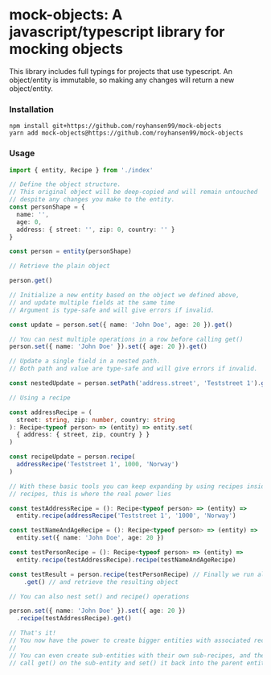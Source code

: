 # mock-objects: A javascript/typescript library for mocking objects

This library includes full typings for projects that use typescript.
An object/entity is immutable, so making any changes will return a new object/entity.

### Installation

`npm install git+https://github.com/royhansen99/mock-objects`  
`yarn add mock-objects@https://github.com/royhansen99/mock-objects`

### Usage

```typescript
import { entity, Recipe } from './index'

// Define the object structure.
// This original object will be deep-copied and will remain untouched
// despite any changes you make to the entity.
const personShape = {
  name: '',
  age: 0,
  address: { street: '', zip: 0, country: '' }
}

const person = entity(personShape)

// Retrieve the plain object

person.get()

// Initialize a new entity based on the object we defined above,
// and update multiple fields at the same time
// Argument is type-safe and will give errors if invalid.

const update = person.set({ name: 'John Doe', age: 20 }).get() 

// You can nest multiple operations in a row before calling get()
person.set({ name: 'John Doe' }).set({ age: 20 }).get()

// Update a single field in a nested path.
// Both path and value are type-safe and will give errors if invalid.

const nestedUpdate = person.setPath('address.street', 'Teststreet 1').get()

// Using a recipe

const addressRecipe = (
  street: string, zip: number, country: string
): Recipe<typeof person> => (entity) => entity.set(
  { address: { street, zip, country } }
)

const recipeUpdate = person.recipe(
  addressRecipe('Teststreet 1', 1000, 'Norway')
)

// With these basic tools you can keep expanding by using recipes inside
// recipes, this is where the real power lies

const testAddressRecipe = (): Recipe<typeof person> => (entity) =>
  entity.recipe(addressRecipe('Teststreet 1', '1000', 'Norway') 

const testNameAndAgeRecipe = (): Recipe<typeof person> => (entity) =>
  entity.set({ name: 'John Doe', age: 20 }) 

const testPersonRecipe = (): Recipe<typeof person> => (entity) => 
  entity.recipe(testAddressRecipe).recipe(testNameAndAgeRecipe)

const testResult = person.recipe(testPersonRecipe) // Finally we run all the recipes
    .get() // and retrieve the resulting object 

// You can also nest set() and recipe() operations 

person.set({ name: 'John Doe' }).set({ age: 20 })
  .recipe(testAddressRecipe).get()

// That's it!
// You now have the power to create bigger entities with associated recipes.
//
// You can even create sub-entities with their own sub-recipes, and then you
// call get() on the sub-entity and set() it back into the parent entity.
```

